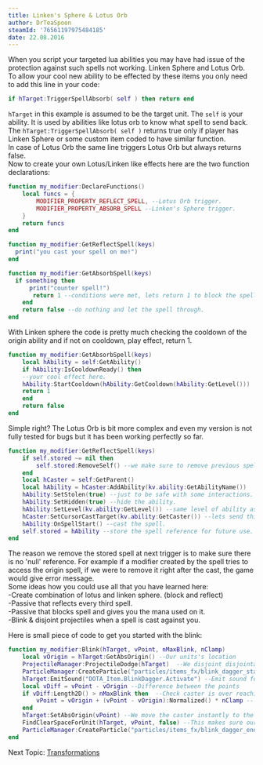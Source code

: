 ```yaml
---
title: Linken's Sphere & Lotus Orb
author: DrTeaSpoon
steamId: '76561197975484185'
date: 22.08.2016
---
```


When you script your targeted lua abilities you may have had issue of the protection against such spells not working. Linken Sphere and Lotus Orb.  
To allow your cool new ability to be effected by these items you only need to add this line in your code:

```lua
if hTarget:TriggerSpellAbsorb( self ) then return end
```

`hTarget` in this example is assumed to be the target unit. The `self` is your ability. It is used by abilities like lotus orb to know what spell to send back. The `hTarget:TriggerSpellAbsorb( self )` returns true only if player has Linken Sphere or some custom item coded to have similar function.  
In case of Lotus Orb the same line triggers Lotus Orb but always returns false.  
Now to create your own Lotus/Linken like effects here are the two function declarations:

```lua
function my_modifier:DeclareFunctions()
    local funcs = {
        MODIFIER_PROPERTY_REFLECT_SPELL, --Lotus Orb trigger.
        MODIFIER_PROPERTY_ABSORB_SPELL --Linken's Sphere trigger.
    }
    return funcs
end

function my_modifier:GetReflectSpell(keys)
  print("you cast your spell on me!")
end

function my_modifier:GetAbsorbSpell(keys)
  if something then
      print("counter spell!")
       return 1 --conditions were met, lets return 1 to block the spell.
    end
    return false --do nothing and let the spell through.
end
```

With Linken sphere the code is pretty much checking the cooldown of the origin ability and if not on cooldown, play effect, return 1.

```lua
function my_modifier:GetAbsorbSpell(keys)
    local hAbility = self:GetAbility()
    if hAbility:IsCooldownReady() then
    --your cool effect here.
    hAbility:StartCooldown(hAbility:GetCooldown(hAbility:GetLevel()))
    return 1
    end
    return false
end
```

Simple right? The Lotus Orb is bit more complex and even my version is not fully tested for bugs but it has been working perfectly so far.

```lua
function my_modifier:GetReflectSpell(keys)
    if self.stored ~= nil then
        self.stored:RemoveSelf() --we make sure to remove previous spell.
    end
    local hCaster = self:GetParent()
    local hAbility = hCaster:AddAbility(kv.ability:GetAbilityName())
    hAbility:SetStolen(true) --just to be safe with some interactions.
    hAbility:SetHidden(true) --hide the ability.
    hAbility:SetLevel(kv.ability:GetLevel()) --same level of ability as the origin.
    hCaster:SetCursorCastTarget(kv.ability:GetCaster()) --lets send this spell back.
    hAbility:OnSpellStart() --cast the spell.
    self.stored = hAbility --store the spell reference for future use.
end
```

The reason we remove the stored spell at next trigger is to make sure there is no 'null' reference. For example if a modifier created by the spell tries to access the origin spell, if we were to remove it right after the cast, the game would give error message.  
Some ideas how you could use all that you have learned here:  
-Create combination of lotus and linken sphere. (block and reflect)  
-Passive that reflects every third spell.  
-Passive that blocks spell and gives you the mana used on it.  
-Blink & disjoint projectiles when a spell is cast against you.  

Here is small piece of code to get you started with the blink:

```lua
function my_modifier:Blink(hTarget, vPoint, nMaxBlink, nClamp)
    local vOrigin = hTarget:GetAbsOrigin() --Our units's location
    ProjectileManager:ProjectileDodge(hTarget)  --We disjoint disjointable incoming projectiles.
    ParticleManager:CreateParticle("particles/items_fx/blink_dagger_start.vpcf", PATTACH_ABSORIGIN, hTarget) --Create particle effect at our caster.
    hTarget:EmitSound("DOTA_Item.BlinkDagger.Activate") --Emit sound for the blink
    local vDiff = vPoint - vOrigin --Difference between the points
    if vDiff:Length2D() > nMaxBlink then  --Check caster is over reaching.
        vPoint = vOrigin + (vPoint - vOrigin):Normalized() * nClamp -- Recalculation of the target point.
    end
    hTarget:SetAbsOrigin(vPoint) --We move the caster instantly to the location
    FindClearSpaceForUnit(hTarget, vPoint, false) --This makes sure our caster does not get stuck
    ParticleManager:CreateParticle("particles/items_fx/blink_dagger_end.vpcf", PATTACH_ABSORIGIN, hTarget) --Create particle effect at our caster.
end
```

Next Topic: [Transformations](lua-modifiers-3)
